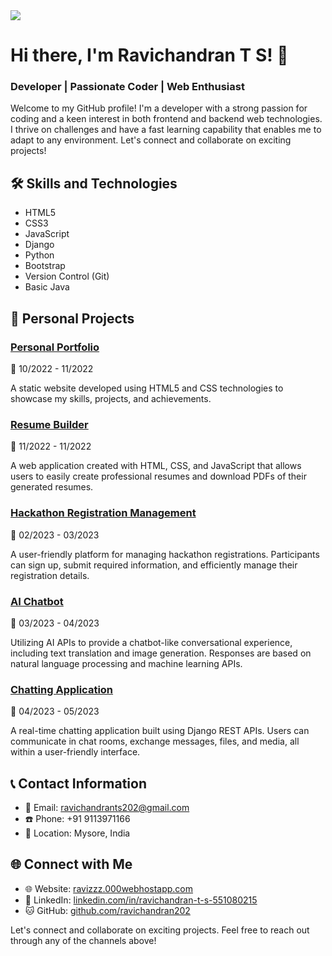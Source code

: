 <div style="position: relative; ">
   <img src="https://media.licdn.com/dms/image/D5616AQEaFTZd5odHaw/profile-displaybackgroundimage-shrink_350_1400/0/1694931713604?e=1708560000&v=beta&t=x1NI4HQNwsJ2Lg1tRUzryyu_duaBgZVipOxbTyPCvHM"/>
</div>

# Hi there, I'm Ravichandran T S! 👋
### Developer | Passionate Coder | Web Enthusiast

Welcome to my GitHub profile! I'm a developer with a strong passion for coding and a keen interest in both frontend and backend web technologies. I thrive on challenges and have a fast learning capability that enables me to adapt to any environment. Let's connect and collaborate on exciting projects!

## 🛠 Skills and Technologies

- HTML5
- CSS3
- JavaScript
- Django
- Python
- Bootstrap
- Version Control (Git)
- Basic Java

## 🔨 Personal Projects

### [Personal Portfolio](#)
📅 10/2022 - 11/2022

A static website developed using HTML5 and CSS technologies to showcase my skills, projects, and achievements.

### [Resume Builder](#)
📅 11/2022 - 11/2022

A web application created with HTML, CSS, and JavaScript that allows users to easily create professional resumes and download PDFs of their generated resumes.

### [Hackathon Registration Management](#)
📅 02/2023 - 03/2023

A user-friendly platform for managing hackathon registrations. Participants can sign up, submit required information, and efficiently manage their registration details.

### [AI Chatbot](#)
📅 03/2023 - 04/2023

Utilizing AI APIs to provide a chatbot-like conversational experience, including text translation and image generation. Responses are based on natural language processing and machine learning APIs.

### [Chatting Application](#)
📅 04/2023 - 05/2023

A real-time chatting application built using Django REST APIs. Users can communicate in chat rooms, exchange messages, files, and media, all within a user-friendly interface.

## 📞 Contact Information

- 📧 Email: ravichandrants202@gmail.com
- ☎️ Phone: +91 9113971166
- 📍 Location: Mysore, India

## 🌐 Connect with Me

- 🌐 Website: [ravizzz.000webhostapp.com](https://ravizzz.000webhostapp.com/)
- 💼 LinkedIn: [linkedin.com/in/ravichandran-t-s-551080215](https://www.linkedin.com/in/ravichandran-t-s-551080215/)
- 🐱 GitHub: [github.com/ravichandran202](https://github.com/ravichandran202)

Let's connect and collaborate on exciting projects. Feel free to reach out through any of the channels above!

